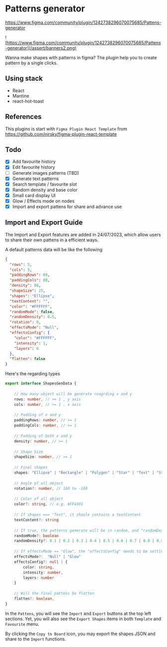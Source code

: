 # Patterns generator

https://www.figma.com/community/plugin/1242738296070075685/Pattens-generator

![https://www.figma.com/community/plugin/1242738296070075685/Pattens-generator](/assert/banners2.png)

Wanna make shapes with patterns in figma? The plugin help you to create pattern
by a single clicks.

## Using stack

- React
- Mantine
- react-hot-toast

## References

This plugins is start with `Figma Plugin React Template` from
https://github.com/nirsky/figma-plugin-react-template

## Todo

- [x] Add favourite history
- [x] Edit favourite history
- [ ] Generate images patterns (TBD)
- [x] Generate text patterns
- [x] Search template / favourite slot
- [x] Random density and base color
- [x] Small card display UI
- [x] Glow / Effects mode on nodes
- [x] Import and export pattens for share and advance use

## Import and Export Guide

The Import and Export features are added in 24/07/2023, which allow users to
share their own pattens in a efficient ways.

A default patterns data will be like the following

```json
{
  "rows": 5,
  "cols": 5,
  "paddingRows": 80,
  "paddingCols": 80,
  "density": 80,
  "shapeSize": 25,
  "shapes": "Ellipse",
  "textContent": "",
  "color": "#FFFFFF",
  "randomMode": false,
  "randomDensity": 0.5,
  "rotation": 0,
  "effectsMode": "Null",
  "effectsConfig": {
    "color": "#FFFFFF",
    "intensity": 1,
    "layers": 6
  },
  "flatten": false
}
```

Here's the regarding types
```ts
export interface ShapesGenData {

    // How many object will be generate reagrding x and y
    rows: number, // >= 1 , y axis
    cols: number, // >= 1 , x axis

    // Padding of x and y
    paddingRows: number, // >= 1
    paddingCols: number, // >= 1

    // Padding of both x and y
    density: number, // >= 1

    // Shape Size
    shapeSize: number, // >= 1

    // Final shapes 
    shapes: "Ellipse" | "Rectangle" | "Polygon" | "Star" | "Text" | "Star-4" | "Line" | "Ellipse-half" | "Ellipse-one-four",

    // Angle of all object 
    rotation?: number, // 180 to -180

    // Color of all object
    color?: string, // e.g. #FF4301

    // If shapes === "Text", it shoule contains a textContent
    textContent?: string 

    // If true, the patterns generate will be in random, and "randomDensity" needs to be settle
    randomMode?: boolean 
    randomDensity?: 0.1 | 0.2 | 0.3 | 0.4 | 0.5 | 0.6 | 0.7 | 0.8 | 0.9 | 1 // For random number
    
    // If effectsMode == "Glow", the "effectsConfig" needs to be settle
    effectsMode?:  "Null" | "Glow"
    effectsConfig?: null | {
        color: string,
        intensity: number,
        layers: number
    }

    // Will the final pattens be flatten
    flatten?: boolean,
}
```

In the `Pattens`, you will see the `Import` and `Export` buttons at the top left sections. Yet, you will also see the `Export Shapes` items in both `Template` and `Favourite` menu. 

By clicking the `Copy to Board` icon, you may export the shapes JSON and share to the `Import` functions.
